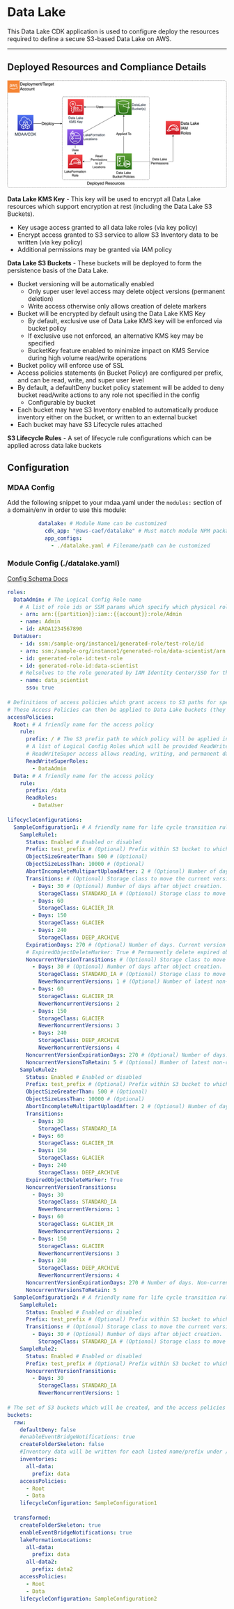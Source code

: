 # Data Lake

This Data Lake CDK application is used to configure deploy the resources required to define a secure S3-based Data Lake on AWS.

***

## Deployed Resources and Compliance Details

![DataLake](../../../constructs/L3/datalake/datalake-l3-construct/docs/DataLake.png)

**Data Lake KMS Key** - This key will be used to encrypt all Data Lake resources which support encryption at rest (including the Data Lake S3 Buckets).

* Key usage access granted to all data lake roles (via key policy)
* Encrypt access granted to S3 service to allow S3 Inventory data to be written (via key policy)
* Additional permissions may be granted via IAM policy

**Data Lake S3 Buckets** - These buckets will be deployed to form the persistence basis of the Data Lake.

* Bucket versioning will be automatically enabled
  * Only super user level access may delete object versions (permanent deletion)
  * Write access otherwise only allows creation of delete markers
* Bucket will be encrypted by default using the Data Lake KMS Key
  * By default, exclusive use of Data Lake KMS key will be enforced via bucket policy
  * If exclusive use not enforced, an alternative KMS key may be specified
  * BucketKey feature enabled to minimize impact on KMS Service during high volume read/write operations
* Bucket policy will enforce use of SSL
* Access policies statements (in Bucket Policy) are configured per prefix, and can be read, write, and super user level
* By default, a defaultDeny bucket policy statement will be added to deny bucket read/write actions to any role not specified in the config
  * Configurable by bucket
* Each bucket may have S3 Inventory enabled to automatically produce inventory either on the bucket, or written to an external bucket
* Each bucket may have S3 Lifecycle rules attached

**S3 Lifecycle Rules** -  A set of lifecycle rule configurations which can be applied across data lake buckets

## Configuration

### MDAA Config

Add the following snippet to your mdaa.yaml under the `modules:` section of a domain/env in order to use this module:

```yaml
          datalake: # Module Name can be customized
            cdk_app: "@aws-caef/datalake" # Must match module NPM package name
            app_configs:
              - ./datalake.yaml # Filename/path can be customized
```

### Module Config (./datalake.yaml)

[Config Schema Docs](SCHEMA.md)

```yaml
roles:
  DataAdmin: # The Logical Config Role name
    # A list of role ids or SSM params which specify which physical roles will be bound to the Logical Config Role
    - arn: arn:{{partition}}:iam::{{account}}:role/Admin
    - name: Admin
    - id: AROA1234567890
  DataUser:
    - id: ssm:/sample-org/instance1/generated-role/test-role/id
    - arn: ssm:/sample-org/instance1/generated-role/data-scientist/arn
    - id: generated-role-id:test-role
    - id: generated-role-id:data-scientist
    # Relsolves to the role generated by IAM Identity Center/SSO for the 'data_scientist' permission_set
    - name: data_scientist
      sso: true
      
# Definitions of access policies which grant access to S3 paths for specified Logical Config Roles.
# These Access Policies can then be applied to Data Lake buckets (they will be injected into the corresponding bucket policies.)
accessPolicies:
  Root: # A friendly name for the access policy
    rule:
      prefix: / # The S3 prefix path to which policy will be applied in the bucket policies.
      # A list of Logical Config Roles which will be provided ReadWriteSuper access.
      # ReadWriteSuper access allows reading, writing, and permanent data deletion.
      ReadWriteSuperRoles:
        - DataAdmin
  Data: # A friendly name for the access policy
    rule:
      prefix: /data
      ReadRoles:
        - DataUser

lifecycleConfigurations:
  SampleConfiguration1: # A friendly name for life cycle transition rules configuration.
    SampleRule1:
      Status: Enabled # Enabled or disabled
      Prefix: test_prefix # (Optional) Prefix within S3 bucket to which the rule applies.
      ObjectSizeGreaterThan: 500 # (Optional)
      ObjectSizeLessThan: 10000 # (Optional)
      AbortIncompleteMultipartUploadAfter: 2 # (Optional) Number of days after initiation of multi part creation.
      Transitions: # (Optional) Storage class to move the current version of objects to after after object upload.
        - Days: 30 # (Optional) Number of days after object creation.
          StorageClass: STANDARD_IA # (Optional) Storage class to move the object to
        - Days: 60
          StorageClass: GLACIER_IR
        - Days: 150
          StorageClass: GLACIER
        - Days: 240
          StorageClass: DEEP_ARCHIVE
      ExpirationDays: 270 # (Optional) Number of days. Current version of object will expire these many days after object creation.
      # ExpiredObjectDeleteMarker: True # Permanently delete expired objects. Cannot be set if ExpirationDays is set
      NoncurrentVersionTransitions: # (Optional) Storage class to move the previous versions of objects to after after object upload.
        - Days: 30 # (Optional) Number of days after object creation.
          StorageClass: STANDARD_IA # (Optional) Storage class to move the object to
          NewerNoncurrentVersions: 1 # (Optional) Number of latest non-current versions to retain.
        - Days: 60
          StorageClass: GLACIER_IR
          NewerNoncurrentVersions: 2
        - Days: 150
          StorageClass: GLACIER
          NewerNoncurrentVersions: 3
        - Days: 240
          StorageClass: DEEP_ARCHIVE
          NewerNoncurrentVersions: 4
      NoncurrentVersionExpirationDays: 270 # (Optional) Number of days. Non-current object will expire these many days after object creation.
      NoncurrentVersionsToRetain: 5 # (Optional) Number of latest non-current versions to retain.
    SampleRule2:
      Status: Enabled # Enabled or disabled
      Prefix: test_prefix # (Optional) Prefix within S3 bucket to which the rule applies.
      ObjectSizeGreaterThan: 500 # (Optional)
      ObjectSizeLessThan: 10000 # (Optional)
      AbortIncompleteMultipartUploadAfter: 2 # (Optional) Number of days after initiation of multi part upload
      Transitions:
        - Days: 30
          StorageClass: STANDARD_IA
        - Days: 60
          StorageClass: GLACIER_IR
        - Days: 150
          StorageClass: GLACIER
        - Days: 240
          StorageClass: DEEP_ARCHIVE
      ExpiredObjectDeleteMarker: True
      NoncurrentVersionTransitions:
        - Days: 30
          StorageClass: STANDARD_IA
          NewerNoncurrentVersions: 1
        - Days: 60
          StorageClass: GLACIER_IR
          NewerNoncurrentVersions: 2
        - Days: 150
          StorageClass: GLACIER
          NewerNoncurrentVersions: 3
        - Days: 240
          StorageClass: DEEP_ARCHIVE
          NewerNoncurrentVersions: 4
      NoncurrentVersionExpirationDays: 270 # Number of days. Non-current object will expire these many days after object creation.
      NoncurrentVersionsToRetain: 5
  SampleConfiguration2: # A friendly name for life cycle transition rules configuration.
    SampleRule1:
      Status: Enabled # Enabled or disabled
      Prefix: test_prefix # (Optional) Prefix within S3 bucket to which the rule applies.
      Transitions: # (Optional) Storage class to move the current version of objects to after after object upload.
        - Days: 30 # (Optional) Number of days after object creation.
          StorageClass: STANDARD_IA # (Optional) Storage class to move the object to
    SampleRule2:
      Status: Enabled # Enabled or disabled
      Prefix: test_prefix # (Optional) Prefix within S3 bucket to which the rule applies.
      NoncurrentVersionTransitions:
        - Days: 30
          StorageClass: STANDARD_IA
          NewerNoncurrentVersions: 1

# The set of S3 buckets which will be created, and the access policies which will be applied.
buckets:
  raw:
    defaultDeny: false
    #enableEventBridgeNotifications: true
    createFolderSkeleton: false
    #Inventory data will be written for each listed name/prefix under /inventory/<name>
    inventories:
      all-data:
        prefix: data
    accessPolicies:
      - Root
      - Data
    lifecycleConfiguration: SampleConfiguration1

  transformed:
    createFolderSkeleton: true
    enableEventBridgeNotifications: true
    lakeFormationLocations:
      all-data:
        prefix: data
      all-data2:
        prefix: data2
    accessPolicies:
      - Root
      - Data
    lifecycleConfiguration: SampleConfiguration2

```
